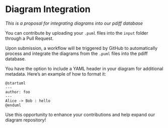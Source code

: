 # Diagram Integration

*This is a proposal for integrating diagrams into our pdiff database*

You can contribute by uploading your `.puml` files into the `input` folder through a Pull Request.

Upon submission, a workflow will be triggered by GitHub to automatically process and integrate the diagrams from the `.puml` files into the pdiff database.


You have the option to include a YAML header in your diagram for additional metadata. Here’s an example of how to format it:

```
@startuml
---
author: foo
---
Alice -> Bob : hello
@enduml
```

Use this opportunity to enhance your contributions and help expand our diagram repository!

